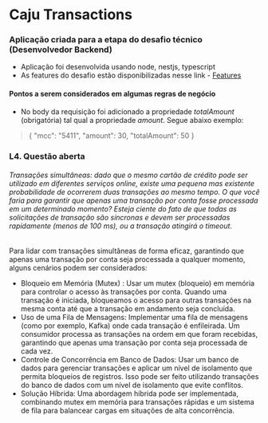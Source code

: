 # Caju Transactions
### Aplicação criada para a etapa do desafio técnico (Desenvolvedor Backend)
- Aplicação foi desenvolvida usando node, nestjs, typescript
- As features do desafio estão disponibilizadas nesse link - [Features](https://caju.notion.site/Desafio-T-cnico-para-fazer-em-casa-218d49808fe14a4189c3ca664857de72) 

#### Pontos a serem considerados em algumas regras de negócio
 - No body da requisição foi adicionado a propriedade *totalAmount* (obrigatória) tal qual a propriedade *amount*. Segue abaixo exemplo:
 > {
 >   "mcc": "5411",
 >   "amount": 30,
 >   "totalAmount": 50
 > }


### L4. Questão aberta
###### Transações simultâneas: dado que o mesmo cartão de crédito pode ser utilizado em diferentes serviços online, existe uma pequena mas existente probabilidade de ocorrerem duas transações ao mesmo tempo. O que você faria para garantir que apenas uma transação por conta fosse processada em um determinado momento? Esteja ciente do fato de que todas as solicitações de transação são síncronas e devem ser processadas rapidamente (menos de 100 ms), ou a transação atingirá o timeout.
   Para lidar com transações simultâneas de forma eficaz, garantindo que apenas uma transação por conta seja processada a qualquer momento, alguns cenários podem ser considerados: 
- Bloqueio em Memória (Mutex) : Usar um mutex (bloqueio) em memória para controlar o acesso às transações por conta. Quando uma transação é iniciada, bloqueamos o acesso para outras transações na mesma conta até que a transação em andamento seja concluída.
- Uso de uma Fila de Mensagens: Implementar uma fila de mensagens (como por exemplo, Kafka) onde cada transação é enfileirada. Um consumidor processa as transações na ordem em que foram recebidas, garantindo que apenas uma transação por conta seja processada de cada vez.
- Controle de Concorrência em Banco de Dados: Usar um banco de dados para gerenciar transações e aplicar um nível de isolamento que permita bloqueios de registros. Isso pode ser feito utilizando transações do banco de dados com um nível de isolamento que evite conflitos.
- Solução Híbrida: Uma abordagem híbrida pode ser implementada, combinando mutex em memória para transações rápidas e um sistema de fila para balancear cargas em situações de alta concorrência.
